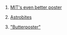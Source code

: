 1. [MIT's even better poster](https://mitcommlab.mit.edu/be/2023/09/27/toward-an-evenbetterposter-improving-the-betterposter-template/)

2. [Astrobites](https://astrobites.org/2020/02/28/fixing-academic-posters-the-betterposter-approach/)

3. ["Butterposter"](https://derekcrowe.net/butterposter)
